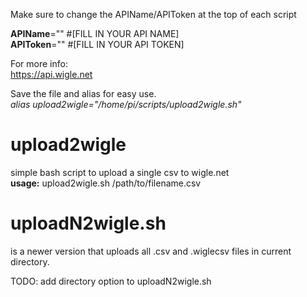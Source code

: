 Make sure to change the APIName/APIToken at the top of each script

**APIName**="" #[FILL IN YOUR API NAME]</br>
**APIToken**="" #[FILL IN YOUR API TOKEN]

For more info:</br>
https://api.wigle.net

Save the file and alias for easy use.</br>
_alias upload2wigle="/home/pi/scripts/upload2wigle.sh"_


# upload2wigle
simple bash script to upload a single csv to wigle.net</br>
**usage:** upload2wigle.sh /path/to/filename.csv

# uploadN2wigle.sh 
is a newer version that uploads all .csv and .wiglecsv files in current directory.


TODO:
add directory option to uploadN2wigle.sh
